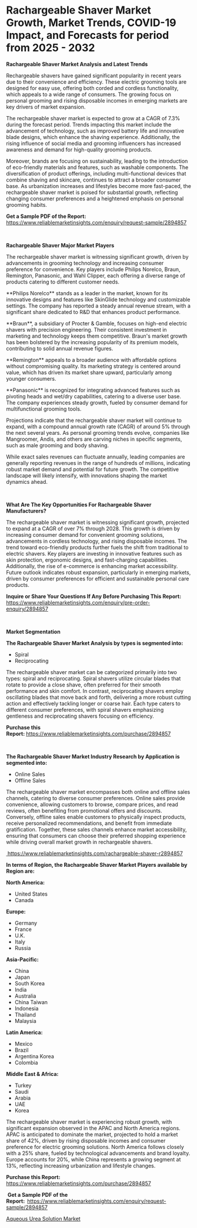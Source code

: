 <p><h1>Rachargeable Shaver Market Growth, Market Trends, COVID-19 Impact, and Forecasts for period from 2025 - 2032</h1></p><p><strong>Rachargeable Shaver Market Analysis and Latest Trends</strong></p>
<p><p>Rechargeable shavers have gained significant popularity in recent years due to their convenience and efficiency. These electric grooming tools are designed for easy use, offering both corded and cordless functionality, which appeals to a wide range of consumers. The growing focus on personal grooming and rising disposable incomes in emerging markets are key drivers of market expansion. </p><p>The rechargeable shaver market is expected to grow at a CAGR of 7.3% during the forecast period. Trends impacting this market include the advancement of technology, such as improved battery life and innovative blade designs, which enhance the shaving experience. Additionally, the rising influence of social media and grooming influencers has increased awareness and demand for high-quality grooming products. </p><p>Moreover, brands are focusing on sustainability, leading to the introduction of eco-friendly materials and features, such as washable components. The diversification of product offerings, including multi-functional devices that combine shaving and skincare, continues to attract a broader consumer base. As urbanization increases and lifestyles become more fast-paced, the rechargeable shaver market is poised for substantial growth, reflecting changing consumer preferences and a heightened emphasis on personal grooming habits.</p></p>
<p><strong>Get a Sample PDF of the Report:&nbsp;</strong> <a href="https://www.reliablemarketinsights.com/enquiry/request-sample/2894857?utm_campaign=2885&utm_medium=2&utm_source=Github&utm_content=ia&utm_term=15032025&utm_id=rachargeable-shaver">https://www.reliablemarketinsights.com/enquiry/request-sample/2894857</a></p>
<p>&nbsp;</p>
<p><strong>Rachargeable Shaver Major Market Players</strong></p>
<p><p>The rechargeable shaver market is witnessing significant growth, driven by advancements in grooming technology and increasing consumer preference for convenience. Key players include Philips Norelco, Braun, Remington, Panasonic, and Wahl Clipper, each offering a diverse range of products catering to different customer needs.</p><p>**Philips Norelco** stands as a leader in the market, known for its innovative designs and features like SkinGlide technology and customizable settings. The company has reported a steady annual revenue stream, with a significant share dedicated to R&D that enhances product performance.</p><p>**Braun**, a subsidiary of Procter & Gamble, focuses on high-end electric shavers with precision engineering. Their consistent investment in marketing and technology keeps them competitive. Braun's market growth has been bolstered by the increasing popularity of its premium models, contributing to solid annual revenue figures.</p><p>**Remington** appeals to a broader audience with affordable options without compromising quality. Its marketing strategy is centered around value, which has driven its market share upward, particularly among younger consumers.</p><p>**Panasonic** is recognized for integrating advanced features such as pivoting heads and wet/dry capabilities, catering to a diverse user base. The company experiences steady growth, fueled by consumer demand for multifunctional grooming tools.</p><p>Projections indicate that the rechargeable shaver market will continue to expand, with a compound annual growth rate (CAGR) of around 5% through the next several years. As personal grooming trends evolve, companies like Mangroomer, Andis, and others are carving niches in specific segments, such as male grooming and body shaving.</p><p>While exact sales revenues can fluctuate annually, leading companies are generally reporting revenues in the range of hundreds of millions, indicating robust market demand and potential for future growth. The competitive landscape will likely intensify, with innovations shaping the market dynamics ahead.</p></p>
<p>&nbsp;</p>
<p><strong>What Are The Key Opportunities For Rachargeable Shaver Manufacturers?</strong></p>
<p><p>The rechargeable shaver market is witnessing significant growth, projected to expand at a CAGR of over 7% through 2028. This growth is driven by increasing consumer demand for convenient grooming solutions, advancements in cordless technology, and rising disposable incomes. The trend toward eco-friendly products further fuels the shift from traditional to electric shavers. Key players are investing in innovative features such as skin protection, ergonomic designs, and fast-charging capabilities. Additionally, the rise of e-commerce is enhancing market accessibility. Future outlook indicates robust expansion, particularly in emerging markets, driven by consumer preferences for efficient and sustainable personal care products.</p></p>
<p><strong>Inquire or Share Your Questions If Any Before Purchasing This Report:</strong> <a href="https://www.reliablemarketinsights.com/enquiry/pre-order-enquiry/2894857?utm_campaign=2885&utm_medium=2&utm_source=Github&utm_content=ia&utm_term=15032025&utm_id=rachargeable-shaver">https://www.reliablemarketinsights.com/enquiry/pre-order-enquiry/2894857</a></p>
<p>&nbsp;</p>
<p><strong>Market Segmentation</strong></p>
<p><strong>The Rachargeable Shaver Market Analysis by types is segmented into:</strong></p>
<p><ul><li>Spiral</li><li>Reciprocating</li></ul></p>
<p><p>The rechargeable shaver market can be categorized primarily into two types: spiral and reciprocating. Spiral shavers utilize circular blades that rotate to provide a close shave, often preferred for their smooth performance and skin comfort. In contrast, reciprocating shavers employ oscillating blades that move back and forth, delivering a more robust cutting action and effectively tackling longer or coarse hair. Each type caters to different consumer preferences, with spiral shavers emphasizing gentleness and reciprocating shavers focusing on efficiency.</p></p>
<p><strong>Purchase this Report:&nbsp;</strong><a href="https://www.reliablemarketinsights.com/purchase/2894857?utm_campaign=2885&utm_medium=2&utm_source=Github&utm_content=ia&utm_term=15032025&utm_id=rachargeable-shaver">https://www.reliablemarketinsights.com/purchase/2894857</a></p>
<p>&nbsp;</p>
<p><strong>The Rachargeable Shaver Market Industry Research by Application is segmented into:</strong></p>
<p><ul><li>Online Sales</li><li>Offline Sales</li></ul></p>
<p><p>The rechargeable shaver market encompasses both online and offline sales channels, catering to diverse consumer preferences. Online sales provide convenience, allowing customers to browse, compare prices, and read reviews, often benefiting from promotional offers and discounts. Conversely, offline sales enable customers to physically inspect products, receive personalized recommendations, and benefit from immediate gratification. Together, these sales channels enhance market accessibility, ensuring that consumers can choose their preferred shopping experience while driving overall market growth in rechargeable shavers.</p></p>
<p><a href="https://www.reliablemarketinsights.com/rachargeable-shaver-r2894857?utm_campaign=2885&utm_medium=2&utm_source=Github&utm_content=ia&utm_term=15032025&utm_id=rachargeable-shaver">&nbsp;https://www.reliablemarketinsights.com/rachargeable-shaver-r2894857</a></p>
<p><strong>In terms of Region, the Rachargeable Shaver Market Players available by Region are:</strong></p>
<p>
    <p> <strong> North America: </strong>
        <ul>
            <li>United States</li>
            <li>Canada</li>
        </ul>
        </p> 
    <p> <strong> Europe: </strong>
        <ul>
            <li>Germany</li>
            <li>France</li>
            <li>U.K.</li>
            <li>Italy</li>
            <li>Russia</li>
        </ul>
        </p> 
    <p> <strong> Asia-Pacific: </strong>
        <ul>
            <li>China</li>
            <li>Japan</li>
            <li>South Korea</li>
            <li>India</li>
            <li>Australia</li>
            <li>China Taiwan</li>
            <li>Indonesia</li>
            <li>Thailand</li>
            <li>Malaysia</li>
        </ul>
        </p> 
    <p> <strong> Latin America: </strong>
        <ul>
            <li>Mexico</li>
            <li>Brazil</li>
            <li>Argentina Korea</li>
            <li>Colombia</li>
        </ul>
        </p> 
    <p> <strong> Middle East & Africa: </strong>
        <ul>
            <li>Turkey</li>
            <li>Saudi</li>
            <li>Arabia</li>
            <li>UAE</li>
            <li>Korea</li>
        </ul>
    </p>
    </p>
<p><p>The rechargeable shaver market is experiencing robust growth, with significant expansion observed in the APAC and North America regions. APAC is anticipated to dominate the market, projected to hold a market share of 42%, driven by rising disposable incomes and consumer preference for electric grooming solutions. North America follows closely with a 25% share, fueled by technological advancements and brand loyalty. Europe accounts for 20%, while China represents a growing segment at 13%, reflecting increasing urbanization and lifestyle changes.</p></p>
<p><strong>Purchase this Report: </strong><a href="https://www.reliablemarketinsights.com/purchase/2894857?utm_campaign=2885&utm_medium=2&utm_source=Github&utm_content=ia&utm_term=15032025&utm_id=rachargeable-shaver">https://www.reliablemarketinsights.com/purchase/2894857</a></p>
<p>&nbsp;<strong>Get a Sample PDF of the Report:&nbsp;&nbsp;</strong><a href="https://www.reliablemarketinsights.com/enquiry/request-sample/2894857?utm_campaign=2885&utm_medium=2&utm_source=Github&utm_content=ia&utm_term=15032025&utm_id=rachargeable-shaver">https://www.reliablemarketinsights.com/enquiry/request-sample/2894857</a></p>
<p><strong></strong></p>
<p><p><a href="https://github.com/ajayanhaizan/Market-Research-Report-List-1/blob/main/aqueous-urea-solution-market.md?utm_campaign=2885&utm_medium=2&utm_source=Github&utm_content=ia&utm_term=15032025&utm_id=rachargeable-shaver">Aqueous Urea Solution Market</a></p></p>